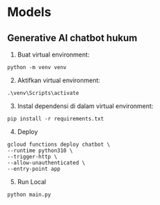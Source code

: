 # Models

## Generative AI chatbot hukum

1. Buat virtual environment:

```
python -m venv venv
```

2. Aktifkan virtual environment:

```
.\venv\Scripts\activate

```

3. Instal dependensi di dalam virtual environment:

```
pip install -r requirements.txt
```

4. Deploy

```
gcloud functions deploy chatbot \
--runtime python310 \
--trigger-http \
--allow-unauthenticated \
--entry-point app

```

5. Run Local

```
python main.py
```
